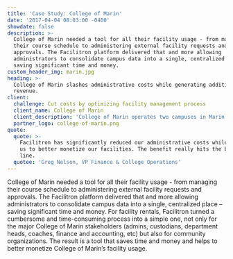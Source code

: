 ```yaml
---
title: 'Case Study: College of Marin'
date: '2017-04-04 08:03:00 -0400'
showdate: false
description: >-
  College of Marin needed a tool for all their facility usage - from managing
  their course schedule to administering external facility requests and
  approvals. The Facilitron platform delivered that and more allowing
  administrators to consolidate campus data into a single, centralized place –
  saving significant time and money.
custom_header_img: marin.jpg
heading: >-
  College of Marin slashes administrative costs while generating additional
  revenue.
client:
  challenge: Cut costs by optimizing facility management process
  client_name: College of Marin
  client_description: 'College of Marin operates two campuses in Marin County, California'
  partner_logo: college-of-marin.png
quote:
  quote: >-
    Facilitron has significantly reduced our administrative costs while allowing
    us to better monetize our facilities. The benefit really hits the bottom
    line.
  quotee: 'Greg Nelson, VP Finance & College Operations'
---
```

College of Marin needed a tool for all their facility usage - from managing their course schedule to administering external facility requests and approvals. The Facilitron platform delivered that and more allowing administrators to consolidate campus data into a single, centralized place – saving significant time and money. For facility rentals, Facilitron turned a cumbersome and time-consuming process into a simple one, not only for the major College of Marin stakeholders (admins, custodians, department heads, coaches, finance and accounting, etc) but also for community organizations. The result is a tool that saves time and money and helps to better monetize College of Marin’s facility usage.
